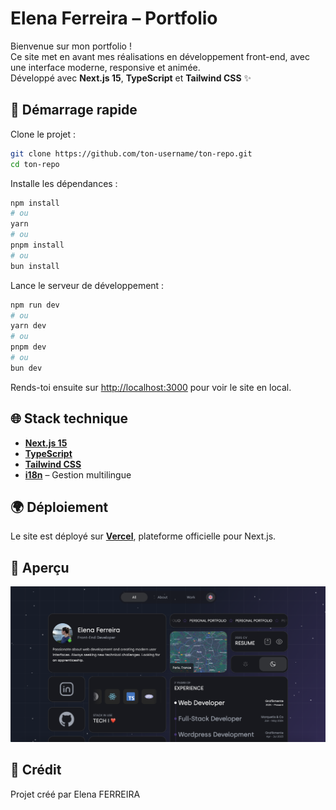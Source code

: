# Elena Ferreira – Portfolio

Bienvenue sur mon portfolio !  
Ce site met en avant mes réalisations en développement front-end, avec une interface moderne, responsive et animée.  
Développé avec **Next.js 15**, **TypeScript** et **Tailwind CSS** ✨

## 🚀 Démarrage rapide

Clone le projet :

```bash
git clone https://github.com/ton-username/ton-repo.git
cd ton-repo
```

Installe les dépendances :

```bash
npm install
# ou
yarn
# ou
pnpm install
# ou
bun install
```

Lance le serveur de développement :

```bash
npm run dev
# ou
yarn dev
# ou
pnpm dev
# ou
bun dev
```

Rends-toi ensuite sur [http://localhost:3000](http://localhost:3000) pour voir le site en local.

## 🌐 Stack technique

- [**Next.js 15**](https://nextjs.org)
- [**TypeScript**](https://www.typescriptlang.org/)
- [**Tailwind CSS**](https://tailwindcss.com)
- [**i18n**](https://next-intl-docs.vercel.app/) – Gestion multilingue

## 🌍 Déploiement

Le site est déployé sur [**Vercel**](https://vercel.com), plateforme officielle pour Next.js.

## 📸 Aperçu

![Capture](public/images/website.png)

## 🙏 Crédit

Projet créé par Elena FERREIRA
